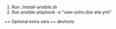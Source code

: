 1. Run ./install-ansible.sh
2. Run ansible-playbook -e "user=john.doe site.yml"

== Optional extra vars == 
devtools